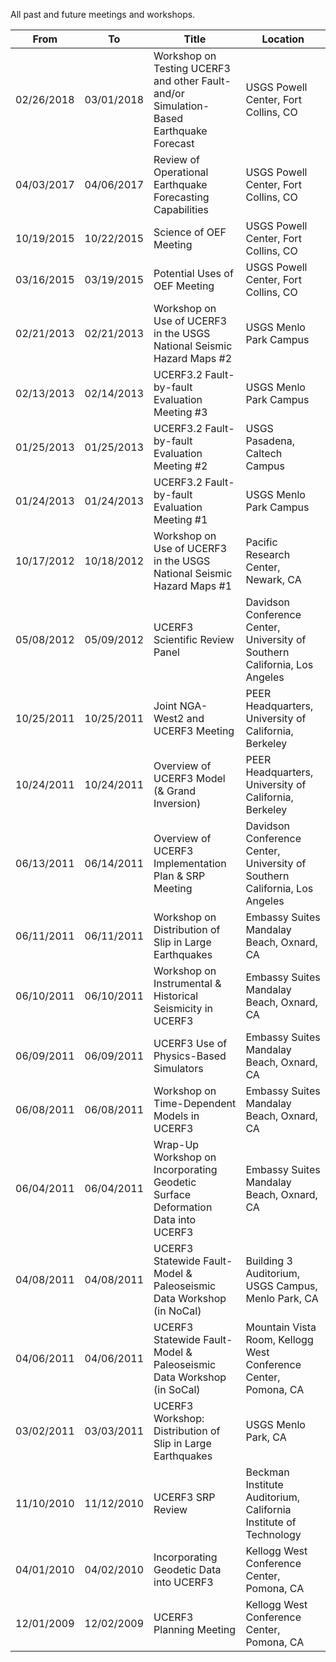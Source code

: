 All past and future meetings and workshops.

| From | To | Title | Location |
| --- | --- | --- | --- |
| 02/26/2018  | 03/01/2018  | Workshop on Testing UCERF3 and other Fault- and/or Simulation-Based Earthquake Forecast  | USGS Powell Center, Fort Collins, CO |
| 04/03/2017  | 04/06/2017  | Review of Operational Earthquake Forecasting Capabilities  | USGS Powell Center, Fort Collins, CO |
| 10/19/2015  | 10/22/2015  | Science of OEF Meeting  | USGS Powell Center, Fort Collins, CO |
| 03/16/2015  | 03/19/2015  | Potential Uses of OEF Meeting  | USGS Powell Center, Fort Collins, CO |
| 02/21/2013  | 02/21/2013  | Workshop on Use of UCERF3 in the USGS National Seismic Hazard Maps #2  | USGS Menlo Park Campus |
| 02/13/2013  | 02/14/2013  | UCERF3.2 Fault-by-fault Evaluation Meeting #3  | USGS Menlo Park Campus |
| 01/25/2013  | 01/25/2013  | UCERF3.2 Fault-by-fault Evaluation Meeting #2  | USGS Pasadena, Caltech Campus |
| 01/24/2013  | 01/24/2013  | UCERF3.2 Fault-by-fault Evaluation Meeting #1  | USGS Menlo Park Campus |
| 10/17/2012  | 10/18/2012  | Workshop on Use of UCERF3 in the USGS National Seismic Hazard Maps #1  | Pacific Research Center, Newark, CA |
| 05/08/2012  | 05/09/2012  | UCERF3 Scientific Review Panel  | Davidson Conference Center, University of Southern California, Los Angeles |
| 10/25/2011  | 10/25/2011  | Joint NGA-West2 and UCERF3 Meeting  | PEER Headquarters, University of California, Berkeley |
| 10/24/2011  | 10/24/2011  | Overview of UCERF3 Model (& Grand Inversion)  | PEER Headquarters, University of California, Berkeley |
| 06/13/2011  | 06/14/2011  | Overview of UCERF3 Implementation Plan & SRP Meeting  | Davidson Conference Center, University of Southern California, Los Angeles |
| 06/11/2011  | 06/11/2011  | Workshop on Distribution of Slip in Large Earthquakes  | Embassy Suites Mandalay Beach, Oxnard, CA |
| 06/10/2011  | 06/10/2011  | Workshop on Instrumental & Historical Seismicity in UCERF3  | Embassy Suites Mandalay Beach, Oxnard, CA |
| 06/09/2011  | 06/09/2011  | UCERF3 Use of Physics-Based Simulators  | Embassy Suites Mandalay Beach, Oxnard, CA |
| 06/08/2011  | 06/08/2011  | Workshop on Time-Dependent Models in UCERF3  | Embassy Suites Mandalay Beach, Oxnard, CA |
| 06/04/2011  | 06/04/2011  | Wrap-Up Workshop on Incorporating Geodetic Surface Deformation Data into UCERF3  | Embassy Suites Mandalay Beach, Oxnard, CA |
| 04/08/2011  | 04/08/2011  | UCERF3 Statewide Fault-Model & Paleoseismic Data Workshop (in NoCal)  | Building 3 Auditorium, USGS Campus, Menlo Park, CA |
| 04/06/2011  | 04/06/2011  | UCERF3 Statewide Fault-Model & Paleoseismic Data Workshop (in SoCal)  | Mountain Vista Room, Kellogg West Conference Center, Pomona, CA |
| 03/02/2011  | 03/03/2011  | UCERF3 Workshop: Distribution of Slip in Large Earthquakes  | USGS Menlo Park, CA |
| 11/10/2010  | 11/12/2010  | UCERF3 SRP Review  | Beckman Institute Auditorium, California Institute of Technology |
| 04/01/2010  | 04/02/2010  | Incorporating Geodetic Data into UCERF3  | Kellogg West Conference Center, Pomona, CA |
| 12/01/2009  | 12/02/2009  | UCERF3 Planning Meeting  | Kellogg West Conference Center, Pomona, CA |
